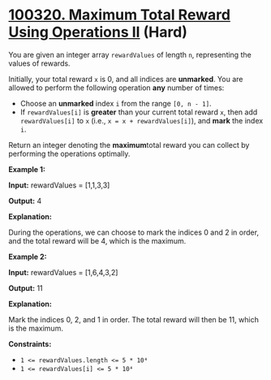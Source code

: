 # [100320. Maximum Total Reward Using Operations II][link] (Hard)

[link]: https://leetcode.cn/contest/weekly-contest-401/problems/maximum-total-reward-using-operations-ii/

You are given an integer array `rewardValues` of length `n`, representing the values of rewards.

Initially, your total reward `x` is 0, and all indices are **unmarked**. You are allowed to perform
the following operation **any** number of times:

- Choose an **unmarked** index `i` from the range `[0, n - 1]`.
- If `rewardValues[i]` is **greater** than your current total reward `x`, then add `rewardValues[i]`
to `x` (i.e., `x = x + rewardValues[i]`), and **mark** the index `i`.

Return an integer denoting the **maximum**total reward you can collect by performing the operations
optimally.

**Example 1:**

**Input:** rewardValues = \[1,1,3,3\]

**Output:** 4

**Explanation:**

During the operations, we can choose to mark the indices 0 and 2 in order, and the total reward will
be 4, which is the maximum.

**Example 2:**

**Input:** rewardValues = \[1,6,4,3,2\]

**Output:** 11

**Explanation:**

Mark the indices 0, 2, and 1 in order. The total reward will then be 11, which is the maximum.

**Constraints:**

- `1 <= rewardValues.length <= 5 * 10⁴`
- `1 <= rewardValues[i] <= 5 * 10⁴`
